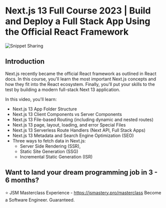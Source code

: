 # Next.js 13 Full Course 2023 | Build and Deploy a Full Stack App Using the Official React Framework

![  Snippet Sharing](https://i.ibb.co/9pQNZZy/Thumbnail-27.png)

## Introduction

Next.js recently became the official React framework as outlined in React docs. In this course, you'll learn the most important Next.js concepts and how they fit into the React ecosystem. Finally, you'll put your skills to the test by building a modern full-stack Next 13 application.

In this video, you'll learn:

- Next.js 13 App Folder Structure
- Next.js 13 Client Components vs Server Components
- Next.js 13 File-based Routing (including dynamic and nested routes)
- Next.js 13 page, layout, loading, and error Special Files
- Next.js 13 Serverless Route Handlers (Next API, Full Stack Apps)
- Next.js 13 Metadata and Search Engine Optimization (SEO)
- Three ways to fetch data in Next.js:
  - Server Side Rendering (SSR),
  - Static Site Generation (SSG)
  - Incremental Static Generation (ISR)

## Want to land your dream programming job in 3 - 6 months?

⭐ JSM Masterclass Experience - https://jsmastery.pro/masterclass
Become a Software Engineer. Guaranteed.
